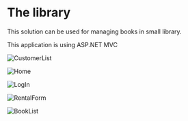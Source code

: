 # The library

This solution can be used for managing books in small library.

This application is using ASP.NET MVC


![CustomerList](https://user-images.githubusercontent.com/45886346/115074093-e4f55880-9f01-11eb-8ce7-6142de5f3ed7.png)

![Home](https://user-images.githubusercontent.com/45886346/115074096-e58def00-9f01-11eb-858b-2ff505aef263.png)

![LogIn](https://user-images.githubusercontent.com/45886346/115074097-e6268580-9f01-11eb-823c-7603dae8d315.png)

![RentalForm](https://user-images.githubusercontent.com/45886346/115074098-e6268580-9f01-11eb-8718-b5e36c98cadd.png)

![BookList](https://user-images.githubusercontent.com/45886346/115074101-e6bf1c00-9f01-11eb-9308-eb65fbf9b3b3.png)
